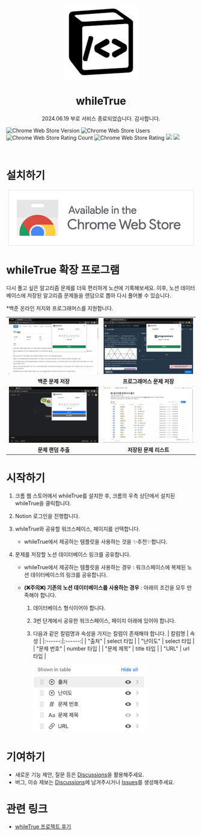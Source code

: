 <div align="center">
    <img width="200" src="upload/logo.png"/>
    <h1>whileTrue</h1>
    <p>2024.06.19 부로 서비스 종료되었습니다. 감사합니다.</p>
</div>

<p>
<img alt="Chrome Web Store Version" src="https://img.shields.io/chrome-web-store/v/ockglcdfpkebaiaaocinjdcpiieceocn"> <img alt="Chrome Web Store Users" src="https://img.shields.io/chrome-web-store/users/ockglcdfpkebaiaaocinjdcpiieceocn"> <img alt="Chrome Web Store Rating Count" src="https://img.shields.io/chrome-web-store/rating-count/ockglcdfpkebaiaaocinjdcpiieceocn"> <img alt="Chrome Web Store Rating" src="https://img.shields.io/chrome-web-store/rating/ockglcdfpkebaiaaocinjdcpiieceocn"> <img src="https://img.shields.io/badge/license-MIT-blue" /> <img src="https://hits.seeyoufarm.com/api/count/incr/badge.svg?url=https%3A%2F%2Fgithub.com%2Fnamgons%2FwhileTrue&count_bg=%2379C83D&title_bg=%23555555&icon=&icon_color=%23E7E7E7&title=hits&edge_flat=false"/>
</p>

<br />

# 설치하기

<div align="center">
   <a href="https://chromewebstore.google.com/detail/whiletrue/ockglcdfpkebaiaaocinjdcpiieceocn">
      <img src="upload/chrome-web-store.png">
   </a>
</div>

# whileTrue 확장 프로그램

다시 풀고 싶은 알고리즘 문제를 더욱 편리하게 노션에 기록해보세요. 이후, 노션 데이터베이스에 저장된 알고리즘 문제들을 랜덤으로 뽑아 다시 풀어볼 수 있습니다.

\*백준 온라인 저지와 프로그래머스를 지원합니다.

<table>
  <tr>
    <td align="center">
        <img src="upload/screenshot-baekjoon.png" alt="백준 문제 저장" />
    </td>
    <td align="center">
        <img src="upload/screenshot-programmers.png" alt="프로그래머스 문제 저장" />
    </td>
  </tr>
  <tr>
    <td align="center">
        <b>백준 문제 저장</b>
    </td>
    <td align="center">
        <b>프로그래머스 문제 저장</b>
    </td>
  </tr>
  <tr>
    <td align="center">
        <img src="upload/screenshot-random.png" alt="문제 랜덤 추출" />
    </td>
    <td align="center">
        <img src="upload/screenshot-notion.png" alt="저장된 문제 리스트" />
    </td>
  </tr>
  <tr>
    <td align="center">
        <b>문제 랜덤 추출</b>
    </td>
    <td align="center">
        <b>저장된 문제 리스트</b>
    </td>
  </tr>
</table>

# 시작하기

1. 크롬 웹 스토어에서 whileTrue를 설치한 후, 크롬의 우측 상단에서 설치된 whileTrue을 클릭합니다.
2. Notion 로그인을 진행합니다.
3. whileTrue와 공유할 워크스페이스, 페이지를 선택합니다.
   - whileTrue에서 제공하는 템플릿을 사용하는 것을 ✨추천✨합니다.
4. 문제를 저장할 노션 데이터베이스 링크를 공유합니다.

   - whileTrue에서 제공하는 템플릿을 사용하는 경우 : 워크스페이스에 복제된 노션 데이터베이스의 링크를 공유합니다.
   - <b>(❌주의❌) 기존의 노션 데이터베이스를 사용하는 경우</b> : 아래의 조건을 모두 만족해야 합니다.

     1. 데이터베이스 형식이어야 합니다.
     2. 3번 단계에서 공유한 워크스페이스, 페이지 아래에 있어야 합니다.
     3. 다음과 같은 칼럼명과 속성을 가지는 칼럼이 존재해야 합니다.
        | 칼럼명 | 속성 |
        |:------:|:------:|
        | "출처" | select 타입 |
        | "난이도" | select 타입 |
        | "문제 번호" | number 타입 |
        | "문제 제목" | title 타입 |
        | "URL" | url 타입 |

        <img width="300" src="upload/columns.png"/>

# 기여하기

- 새로운 기능 제안, 질문 등은 [Discussions](https://github.com/namgons/whileTrue/discussions)을 활용해주세요.
- 버그, 이슈 제보는 [Discussions](https://github.com/namgons/whileTrue/discussions)에 남겨주시거나 [Issues](https://github.com/namgons/whileTrue/issues)를 생성해주세요.

# 관련 링크

- [whileTrue 프로젝트 후기](https://dotpointing.tistory.com/3)
